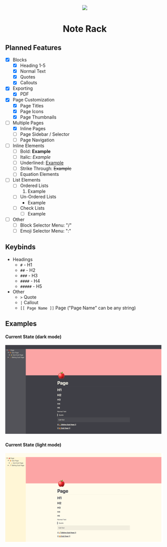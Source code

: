 <p align="center">
  <img src="https://cdn.jsdelivr.net/gh/hfg-gmuend/openmoji@13.1.0/color/svg/1F4DD.svg" height="200">
</p>
<h1 align="center">
  Note Rack
</h1>

## Planned Features

- [x] Blocks
  - [x] Heading 1-5
  - [x] Normal Text
  - [x] Quotes
  - [x] Callouts
- [x] Exporting
  - [x] PDF
- [x] Page Customization
  - [x] Page Titles
  - [x] Page Icons
  - [x] Page Thumbnails
- [ ] Multiple Pages
  - [x] Inline Pages
  - [ ] Page Sidebar / Selector
  - [ ] Page Navigation
- [ ] Inline Elements
  - [ ] Bold: <b>Example</b>
  - [ ] Italic: <i>Example</i>
  - [ ] Underlined: <u>Example</u>
  - [ ] Strike Through: <s>Example</s>
  - [ ] Equation Elements
- [ ] List Elements
  - [ ] Ordered Lists
    1. Example
  - [ ] Un-Ordered Lists
    * Example
  - [ ] Check Lists
    - [ ] Example
- [ ] Other
  - [ ] Block Selector Menu: "/"
  - [ ] Emoji Selector Menu: ":"

## Keybinds
- Headings
  - `#` - H1
  - `##` - H2
  - `###` - H3
  - `####` - H4
  - `#####` - H5
- Other
  - `>` Quote
  - `|` Callout
  -  `[[ Page Name ]]` Page ("Page Name" can be any string)

## Examples

#### Current State (dark mode)
<img src="./images/Desktop_Current_State_Dark.png" width="500">

#### Current State (light mode)
<img src="./images/Desktop_Current_State.png" width="500">